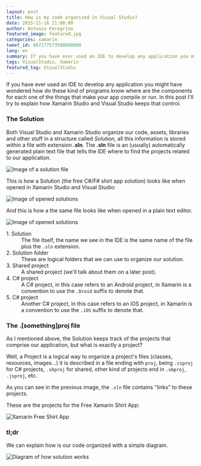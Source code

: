 ```yaml
---
layout: post
title: How is my code organized in Visual Studio?
date: 2015-11-16 21:00:00
author: Antonio Feregrino
featured_image: featured.jpg
categories: xamarin
tweet_id: 667177573508608000
lang: en
summary: If you have ever used an IDE to develop any application you might have wondered how do these kind of programs know where are the components for each one of the things that make your app compile or run. In this post I'll try to explain how Xamarin Studio and Visual Studio keeps that control.
tags: VisualStudio, Xamarin
featured_tag: VisualStudio
---
```


If you have ever used an IDE to develop any application you might have wondered how do these kind of programs know where are the components for each one of the things that make your app compile or run. In this post I'll try to explain how Xamarin Studio and Visual Studio keeps that control.

### The Solution
Both Visual Studio and Xamarin Studio organize our code, assets, libraries and other stuff in a structure called *Solution*, all this information is stored within a file with extension **.sln**. The **.sln** file is an (usually) automatically generated plain text file that tells the IDE where to find the projects related to our application.

<img src="https://thatcsharpguy.github.io/postimages/code-organization-visual-studio__solution-in-folder.png" title="Image of a solution file" />

This is how a Solution (the free C#/F# shirt app solution) looks like when opened in Xamarin Studio and Visual Studio:

<img src="https://thatcsharpguy.github.io/postimages/code-organization-visual-studio__sln-opened.png" title="Image of opened solutions" />

And this is how a the same file looks like when opened in a plain text editor.

<img src="https://thatcsharpguy.github.io/postimages/code-organization-visual-studio__sln-plain-text-explained-2.png" title="Image of opened solutions" />

<dl>
<dt>1. Solution</dt>
<dd>The file itself, the name we see in the IDE is the same name of the file plus the <code>.sln</code> extension.</dd>
<dt>2. Solution folder</dt>
<dd>These are logical folders that we can use to organize our solution.</dd>
<dt>3. Shared project</dt>
<dd>A shared project (we'll talk about them on a later post).</dd>
<dt>4. C# project</dt>
<dd>A C# project, in this case refers to an Android project, in Xamarin is a convention to use the <code>.Droid</code> suffix to denote that.</dd>
<dt>5. C# project</dt>
<dd>Another C# project, in this case refers to an iOS project, in Xamarin is a convention to use the <code>.iOS</code> suffix to denote that.</dd>
</dl>


### The .[something]proj file

As I mentioned above, the Solution keeps track of the projects that comprise our application, but what is exactly a project?

Well, a Project is a logical way to organize a project's files (classes, resources, images...) it is described in a file ending with `proj`, being `.csproj` for C# projects, `.shproj` for shared, other kind of projects end in `.vbproj`, `.jsproj`, etc.

As you can see in the previous image, the `.sln` file contains "links" to these projects.

These are the projects for the Free Xamarin Shirt App:

<img src="https://thatcsharpguy.github.io/postimages/code-organization-visual-studio__freeshirtappproject.png" title="Xamarin Free Shirt App" />

### tl;dr
We can explain how is our code organized with a simple diagram. 

<img src="https://thatcsharpguy.github.io/postimages/code-organization-visual-studio__Solution-diagram.jpg" title="Diagram of how solution works" />
